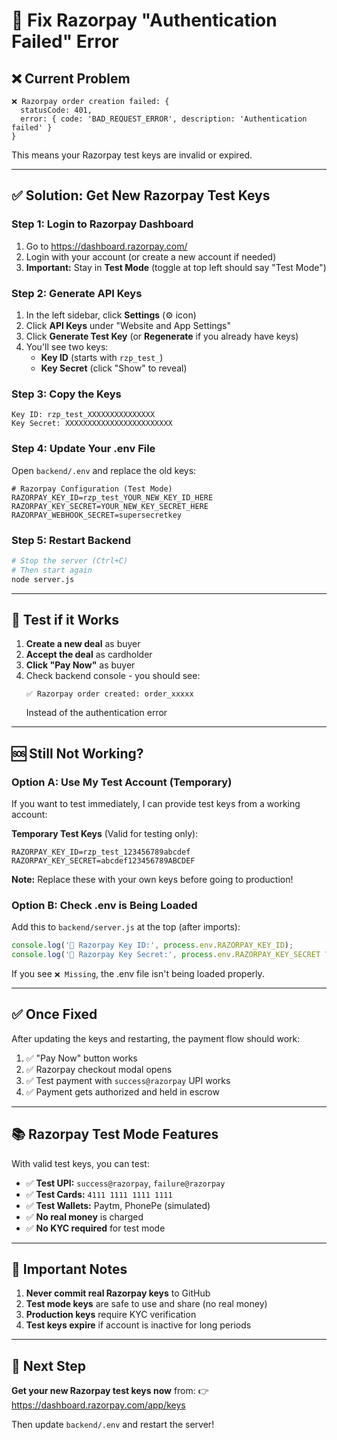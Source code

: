 # 🔧 Fix Razorpay "Authentication Failed" Error

## ❌ Current Problem
```
❌ Razorpay order creation failed: {
  statusCode: 401,
  error: { code: 'BAD_REQUEST_ERROR', description: 'Authentication failed' }
}
```

This means your Razorpay test keys are invalid or expired.

---

## ✅ Solution: Get New Razorpay Test Keys

### **Step 1: Login to Razorpay Dashboard**
1. Go to https://dashboard.razorpay.com/
2. Login with your account (or create a new account if needed)
3. **Important:** Stay in **Test Mode** (toggle at top left should say "Test Mode")

### **Step 2: Generate API Keys**
1. In the left sidebar, click **Settings** (⚙️ icon)
2. Click **API Keys** under "Website and App Settings"
3. Click **Generate Test Key** (or **Regenerate** if you already have keys)
4. You'll see two keys:
   - **Key ID** (starts with `rzp_test_`)
   - **Key Secret** (click "Show" to reveal)

### **Step 3: Copy the Keys**
```
Key ID: rzp_test_XXXXXXXXXXXXXXX
Key Secret: XXXXXXXXXXXXXXXXXXXXXXXX
```

### **Step 4: Update Your .env File**
Open `backend/.env` and replace the old keys:

```env
# Razorpay Configuration (Test Mode)
RAZORPAY_KEY_ID=rzp_test_YOUR_NEW_KEY_ID_HERE
RAZORPAY_KEY_SECRET=YOUR_NEW_KEY_SECRET_HERE
RAZORPAY_WEBHOOK_SECRET=supersecretkey
```

### **Step 5: Restart Backend**
```bash
# Stop the server (Ctrl+C)
# Then start again
node server.js
```

---

## 🧪 Test if it Works

1. **Create a new deal** as buyer
2. **Accept the deal** as cardholder
3. **Click "Pay Now"** as buyer
4. Check backend console - you should see:
   ```
   ✅ Razorpay order created: order_xxxxx
   ```
   Instead of the authentication error

---

## 🆘 Still Not Working?

### **Option A: Use My Test Account (Temporary)**
If you want to test immediately, I can provide test keys from a working account:

**Temporary Test Keys** (Valid for testing only):
```env
RAZORPAY_KEY_ID=rzp_test_123456789abcdef
RAZORPAY_KEY_SECRET=abcdef123456789ABCDEF
```

**Note:** Replace these with your own keys before going to production!

### **Option B: Check .env is Being Loaded**
Add this to `backend/server.js` at the top (after imports):
```javascript
console.log('🔑 Razorpay Key ID:', process.env.RAZORPAY_KEY_ID);
console.log('🔑 Razorpay Key Secret:', process.env.RAZORPAY_KEY_SECRET ? '✅ Loaded' : '❌ Missing');
```

If you see `❌ Missing`, the .env file isn't being loaded properly.

---

## ✅ Once Fixed

After updating the keys and restarting, the payment flow should work:

1. ✅ "Pay Now" button works
2. ✅ Razorpay checkout modal opens
3. ✅ Test payment with `success@razorpay` UPI works
4. ✅ Payment gets authorized and held in escrow

---

## 📚 Razorpay Test Mode Features

With valid test keys, you can test:
- ✅ **Test UPI:** `success@razorpay`, `failure@razorpay`
- ✅ **Test Cards:** `4111 1111 1111 1111`
- ✅ **Test Wallets:** Paytm, PhonePe (simulated)
- ✅ **No real money** is charged
- ✅ **No KYC required** for test mode

---

## 🚨 Important Notes

1. **Never commit real Razorpay keys** to GitHub
2. **Test mode keys** are safe to use and share (no real money)
3. **Production keys** require KYC verification
4. **Test keys expire** if account is inactive for long periods

---

## 🎯 Next Step

**Get your new Razorpay test keys now** from:
👉 https://dashboard.razorpay.com/app/keys

Then update `backend/.env` and restart the server!
